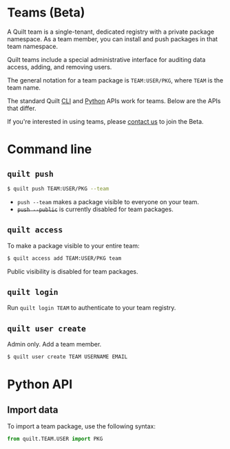 # Teams (Beta)

A Quilt team is a single-tenant, dedicated registry with a private package namespace. As a team member, you can install and push packages in that team namespace.

Quilt teams include a special administrative interface for auditing data access, adding, and removing users.

The general notation for a team package is `TEAM:USER/PKG`, where `TEAM` is the team name.

The standard Quilt [CLI](./cli.md) and [Python](api-python.md) APIs work for teams. Below are the APIs that differ.

If you're interested in using teams, please [contact us](sales@quiltdata.io) to join the Beta.

# Command line

## `quilt push`
```sh
$ quilt push TEAM:USER/PKG --team
```
* `push --team` makes a package visible to everyone on your team.
* ~~`push --public`~~ is currently disabled for team packages.

## `quilt access`

To make a package visible to your entire team:
```sh
$ quilt access add TEAM:USER/PKG team
```

Public visibility is disabled for team packages.

## `quilt login`

Run `quilt login TEAM` to authenticate to your team registry.

## `quilt user create`
Admin only. Add a team member.
```sh
$ quilt user create TEAM USERNAME EMAIL
```

# Python API
## Import data
To import a team package, use the following syntax:
```python
from quilt.TEAM.USER import PKG
```
